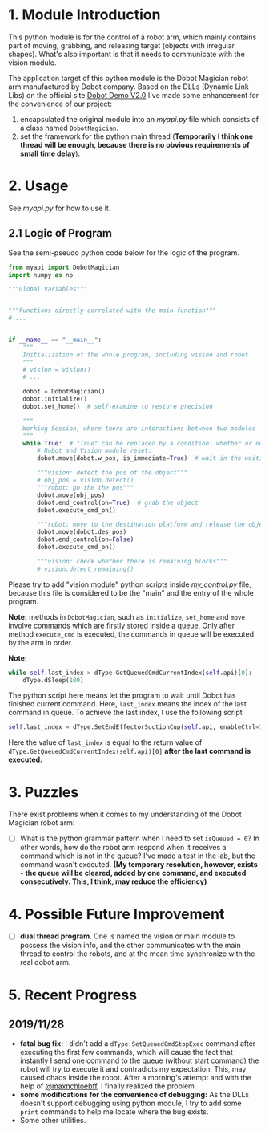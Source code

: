 # 1. Module Introduction

This python module is for the control of a robot arm, which mainly contains part of moving, grabbing, and releasing target (objects with irregular shapes). What's also important is that it needs to communicate with the vision module.

The application target of this python module is the Dobot Magician robot arm manufactured by Dobot company. Based on the DLLs (Dynamic Link Libs) on the official site [Dobot Demo V2.0](https://cn.dobot.cc/downloadcenter/dobot-magician.html?sub_cat=72#sub-download) I've made some enhancement for the convenience of our project:

1. encapsulated the original module into an *myapi.py* file which consists of a class named `DobotMagician`.
2. set the framework for the python main thread (**Temporarily I think one thread will be enough, because there is no obvious requirements of small time delay**).



# 2. Usage

See *myapi.py* for how to use it.

## 2.1 Logic of Program

See the semi-pseudo python code below for the logic of the program.

```python
from myapi import DobotMagician
import numpy as np

"""Global Variables"""


"""Functions directly correlated with the main function"""
# ...


if __name__ == "__main__":
    """
    Initialization of the whole program, including vision and robot
    """
    # vision = Vision()
    # ...

    dobot = DobotMagician()
    dobot.initialize()
    dobot.set_home()  # self-examine to restore precision

    """
    Working Session, where there are interactions between two modules
    """
    while True:  # "True" can be replaced by a condition: whether or not to continue
        # Robot and Vision module reset:
        dobot.move(dobot.w_pos, is_immediate=True)  # wait in the waiting position

        """vision: detect the pos of the object"""
        # obj_pos = vision.detect()
        """robot: go the the pos"""
        dobot.move(obj_pos)
        dobot.end_control(on=True)  # grab the object
        dobot.execute_cmd_on()

        """robot: move to the destination platform and release the object"""
        dobot.move(dobot.des_pos)
        dobot.end_control(on=False)
        dobot.execute_cmd_on()

        """vision: check whether there is remaining blocks"""
        # vision.detect_remaining()
```



Please try to add "vision module" python scripts inside *my_control.py* file, because this file is considered to be the "main" and the entry of the whole program.

**Note:** methods in `DobotMagician`, such as `initialize`, `set_home` and `move` involve commands which are firstly stored inside a queue. Only after method `execute_cmd` is executed, the commands in queue will be executed by the arm in order.

**Note:** 

```python
while self.last_index > dType.GetQueuedCmdCurrentIndex(self.api)[0]:
	dType.dSleep(100)
```

The python script here means let the program to wait until Dobot has finished current command. Here, `last_index` means the index of the last command in queue. To achieve the last index, I use the following script

```python
self.last_index = dType.SetEndEffectorSuctionCup(self.api, enableCtrl=1, on=on, isQueued=1)[0]
```

Here the value of `last_index` is equal to the return value of `dType.GetQueuedCmdCurrentIndex(self.api)[0]` **after the last command is executed.**

# 3. Puzzles

There exist problems when it comes to my understanding of the Dobot Magician robot arm:

- [ ] What is the python grammar pattern when I need to set `isQueued = 0`? In other words, how do the robot arm respond when it receives a command which is not in the queue? I've made a test in the lab, but the command wasn't executed. **(My temporary resolution, however, exists - the queue will be cleared, added by one command, and executed consecutively. This, I think, may reduce the efficiency)**



# 4. Possible Future Improvement

- [ ] **dual thread program**. One is named the vision or main module to possess the vision info, and the other communicates with the main thread to control the robots, and at the mean time synchronize with the real dobot arm.



# 5. Recent Progress

## 2019/11/28

- **fatal bug fix:** I didn't add a `dType.SetQueuedCmdStopExec` command after executing the first few commands, which will cause the fact that instantly I send one command to the queue (without start command) the robot will try to execute it and contradicts my expectation. This, may caused chaos inside the robot. After a morning's attempt and with the help of [@maxnchloebff]( https://github.com/maxnchloebff ), I finally realized the problem.
- **some modifications for the convenience of debugging:** As the DLLs doesn't support debugging using python module, I try to add some `print` commands to help me locate where the bug exists.
- Some other utilities.